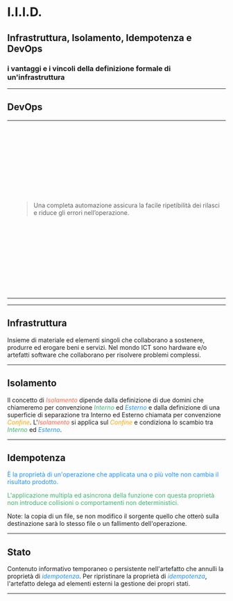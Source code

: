 # I.I.I.D.

## Infrastruttura, Isolamento, Idempotenza e DevOps

### i vantaggi e i vincoli della definizione formale di un'infrastruttura

---
## DevOps

<table>
  <tbody>
    <tr>
      <td style="center; vertical-align: middle;">
        <img src="01_IIID/img/Devops.svg"
             style="height:400px; width:400px; max-width: 300%; max-height: 300%;"
             alt="Graphics DevOps Origin">
      </td>
      <td style="center; vertical-align: middle; width:500px;">
        <blockquote>
          <p>Una completa automazione assicura la facile ripetibilità dei rilasci e riduce gli errori nell’operazione.</p>
        </blockquote>
      </td>
    </tr>
  </tbody>
</table>

---

## Infrastruttura

Insieme di materiale ed elementi singoli che collaborano a sostenere, produrre ed erogare beni e servizi. Nel mondo ICT sono hardware e/o artefatti software che collaborano per risolvere problemi complessi.

---

## Isolamento

Il concetto di <i style="color:Tomato;">Isolamento</i> dipende dalla definizione di due domini che chiameremo per convenzione <i style="color:MediumSeaGreen;">Interno</i> ed <i style="color:DodgerBlue;">Esterno</i> e dalla definizione di una superficie di separazione tra Interno ed Esterno chiamata per convenzione <i style="color:Orange;">Confine</i>. L'<i style="color:Tomato;">Isolamento</i> si applica sul <i style="color:Orange;">Confine</i> e condiziona lo scambio tra <i style="color:MediumSeaGreen;">Interno</i> ed <i style="color:DodgerBlue;">Esterno</i>.

---

## Idempotenza

<p style="color:DodgerBlue;">È la proprietà di un'operazione che applicata una o più volte non cambia il risultato prodotto.</p><p style="color:MediumSeaGreen;">L'applicazione multipla ed asincrona della funzione con questa proprietà non introduce collisioni o comportamenti non deterministici.</p>

Note: la copia di un file, se non modifico il sorgente quello che otterò sulla destinazione sarà lo stesso file o un fallimento dell'operazione.

---

## Stato

Contenuto informativo temporaneo o persistente nell'artefatto che annulli la proprietà di <i style="color:DodgerBlue;">idempotenza</i>.
Per ripristinare la proprietà di <i style="color:DodgerBlue;">idempotenza</i>, l'artefatto delega ad elementi esterni la gestione dei propri stati.

---


